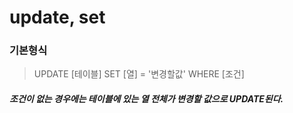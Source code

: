 # update, set
### 기본형식 
>UPDATE [테이블] SET [열] = '변경할값' WHERE [조건] 

##### 조건이 없는 경우에는 테이블에 있는 열 전체가 변경할 값으로 UPDATE된다.
